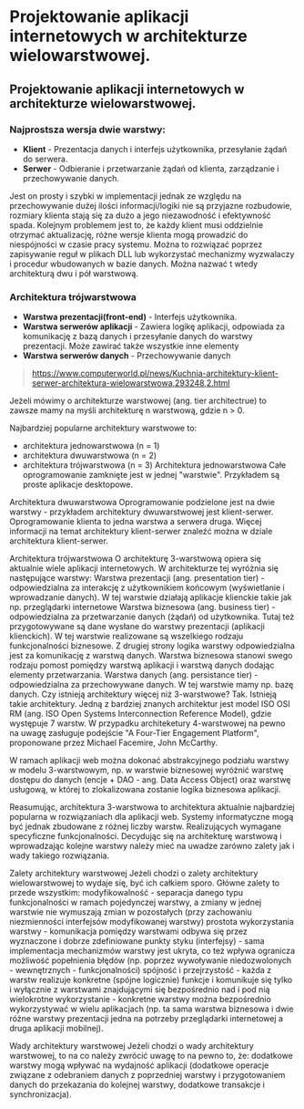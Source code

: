 # Projektowanie aplikacji internetowych w architekturze wielowarstwowej.

## Projektowanie aplikacji internetowych w architekturze wielowarstwowej.
### Najprostsza wersja dwie warstwy:
  - **Klient** - Prezentacja danych i interfejs użytkownika, przesyłanie żądań do serwera.
  - **Serwer** - Odbieranie i przetwarzanie żądań od klienta, zarządzanie i przechowywanie danych.

Jest on prosty i szybki w implementacji jednak ze względu na przechowywanie dużej ilości informacji/logiki nie są przyjazne rozbudowie, rozmiary klienta stają się za dużo a jego niezawodność i efektywność spada. Kolejnym problemem jest to, że każdy klient musi oddzielnie otrzymać aktualizację, różne wersje klienta mogą prowadzić do niespójności w czasie pracy systemu. Można to rozwiązać poprzez zapisywanie reguł w plikach DLL lub wykorzystać mechanizmy wyzwalaczy i procedur wbudowanych w bazie danych. Można nazwać t wtedy architekturą dwu i pół warstwową.

### Architektura trójwarstwowa
  - **Warstwa prezentacji(front-end)** -  Interfejs użytkownika.
  - **Warstwa serwerów aplikacji** - Zawiera logikę aplikacji, odpowiada za komunikację z bazą danych i przesyłanie danych do warstwy prezentacji. Może zawirać także wszystkie inne elementy
  - **Warstwa serwerów danych** - Przechowywanie danych

> https://www.computerworld.pl/news/Kuchnia-architektury-klient-serwer-architektura-wielowarstwowa,293248,2.html


Jeżeli mówimy o architekturze warstwowej (ang. tier architectrue) to zawsze mamy na myśli architekturę n warstwową, gdzie n > 0.

Najbardziej popularne architektury warstwowe to:
- architektura jednowarstwowa (n = 1)
- architektura dwuwarstwowa (n = 2)
- architektura trójwarstwowa (n = 3)
Architektura jednowarstwowa
Całe oprogramowanie zamknięte jest w jednej "warstwie". Przykładem są proste aplikacje desktopowe.
 
Architektura dwuwarstwowa
Oprogramowanie podzielone jest na dwie warstwy - przykładem architektury dwuwarstwowej jest klient-serwer. Oprogramowanie klienta to jedna warstwa a serwera druga. Więcej informacji na temat architektury klient-serwer znaleźć można w dziale architektura klient-serwer.
 
Architektura trójwarstwowa
O architekturę 3-warstwową opiera się aktualnie wiele aplikacji internetowych. W architekturze tej wyróżnia się następujące warstwy:
Warstwa prezentacji (ang. presentation tier) - odpowiedzialna za interakcję z użytkownikiem końcowym (wyświetlanie i wprowadzanie danych). W tej warstwie działają aplikacje klienckie takie jak np. przeglądarki internetowe 
Warstwa biznesowa (ang. business tier) - odpowiedzialna za przetwarzanie danych (żądań) od użytkownika.  Tutaj też przygotowywane są dane wysłane  do warstwy prezentacji (aplikacji klienckich). W tej warstwie realizowane są wszelkiego rodzaju funkcjonalności biznesowe. Z drugiej strony logika warstwy odpowiedzialna jest za komunikację z warstwą danych. Warstwa biznesowa stanowi swego rodzaju pomost pomiędzy warstwą aplikacji i warstwą danych dodając elementy przetwarzania.
Warstwa danych (ang. persistance tier) - odpowiedzialna za przechowywane danych. W tej warstwie mamy np. bazę danych.
Czy istnieją architektury więcej niż 3-warstwowe?
Tak. Istnieją takie architektury. Jedną z bardziej znanych architektur jest model ISO OSI RM (ang. ISO Open Systems Interconnection Reference Model), gdzie występuje 7 warstw.
W przypadku architeketury 4-warstwowej na pewno na uwagę zasługuje podejście "A Four-Tier Engagement Platform", proponowane przez Michael Facemire, John McCarthy.
 
W ramach aplikacji web można dokonać abstrakcyjnego podziału warstwy w modelu 3-warstwowym, np. w warstwie biznesowej wyróżnić  warstwę dostępu do danych (encje + DAO - ang. Data Access Object) oraz warstwę usługową, w której to zlokalizowana zostanie logika biznesowa aplikacji.
 
 
Reasumując, architektura 3-warstwowa to architektura aktualnie najbardziej popularna w rozwiązaniach dla aplikacji web. Systemy informatyczne mogą być jednak zbudowane z różnej liczby warstw. Realizujących wymagane specyficzne funkcjonalności. Decydując się na architekturę warstwową i wprowadzając kolejne warstwy należy mieć na uwadze zarówno zalety jak i wady takiego rozwiązania.
 



Zalety architektury warstwowej
Jeżeli chodzi o zalety architektury wielowarstwowej to wydaje się, być ich całkiem sporo. Główne zalety to przede wszystkim:
modyfikowalność - separacja danego typu funkcjonalności w ramach pojedynczej warstwy, a zmiany w jednej warstwie nie wymuszają zmian w pozostałych (przy zachowaniu niezmienności interfejsów modyfikowanej warstwy)
prostota wykorzystania warstwy - komunikacja pomiędzy warstwami odbywa się przez wyznaczone i dobrze zdefiniowane punkty styku (interfejsy) - sama implementacja mechanizmów warstwy jest ukryta, co też wpływa ogranicza możliwość popełnienia błędów (np. poprzez wywoływanie niedozwolonych - wewnętrznych - funkcjonalności)
spójność i przejrzystość - każda z warstw realizuje konkretne (spójne logicznie) funkcje i komunikuje się tylko i wyłącznie z warstwami znajdującymi się bezpośrednio nad i pod nią
wielokrotne wykorzystanie - konkretne warstwy można bezpośrednio wykorzystywać w wielu aplikacjach (np. ta sama warstwa biznesowa i dwie różne warstwy prezentacji jedna na potrzeby przeglądarki internetowej a druga aplikacji mobilnej).
 
Wady architektury warstwowej
Jeżeli chodzi o wady architektury warstwowej, to na co należy zwrócić uwagę to na pewno to, że:
dodatkowe warstwy mogą wpływać na wydajność aplikacji (dodatkowe operacje związane z odebraniem danych z poprzedniej warstwy i przygotowaniem danych do przekazania do kolejnej warstwy, dodatkowe transakcje i synchronizacja).
